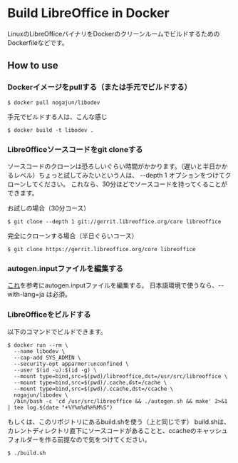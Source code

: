Build LibreOffice in Docker
===========================

LinuxのLibreOfficeバイナリをDockerのクリーンルームでビルドするためのDockerfileなどです。


How to use
----------

### Dockerイメージをpullする（または手元でビルドする）

    $ docker pull nogajun/libodev

手元でビルドする人は、こんな感じ

    $ docker build -t libodev .

### LibreOfficeソースコードをgit cloneする

ソースコードのクローンは恐ろしいぐらい時間がかかります。（遅いと半日かかるレベル）ちょっと試してみたいという人は、 --depth 1 オプションをつけてクローンしてください。
これなら、30分ほどでソースコードを持ってくることができます。

お試しの場合（30分コース）

    $ git clone --depth 1 git://gerrit.libreoffice.org/core libreoffice

完全にクローンする場合（半日ぐらいコース）

    $ git clone https://gerrit.libreoffice.org/core libreoffice

### autogen.inputファイルを編集する

[これ](https://blog.documentfoundation.org/blog/2019/06/12/start-developing-libreoffice-download-the-source-code-and-build-on-linux/)を参考にautogen.inputファイルを編集する。
日本語環境で使うなら、--with-lang=ja は必須。

### LibreOfficeをビルドする

以下のコマンドでビルドできます。

    $ docker run --rm \
      --name libodev \
      --cap-add SYS_ADMIN \
      --security-opt apparmor:unconfined \
      --user $(id -u):$(id -g) \
      --mount type=bind,src=$(pwd)/libreoffice,dst=/usr/src/libreoffice \
      --mount type=bind,src=$(pwd)/.cache,dst=/cache \
      --mount type=bind,src=$(pwd)/.ccache,dst=/ccache \
      nogajun/libodev \
      /bin/bash -c 'cd /usr/src/libreoffice && ./autogen.sh && make' 2>&1 | tee log.$(date "+%Y%m%d%H%M%S")

もしくは、このリポジトリにあるbuild.shを使う（上と同じです）
build.shは、カレントディレクトリ直下にソースコードがあることと、ccacheのキャッシュフォルダーを作る前提なので気をつけてください。

    $ ./build.sh
